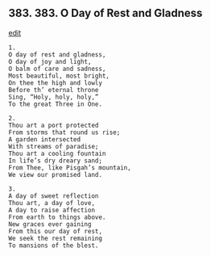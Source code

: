 
## 383.  383. O Day of Rest and Gladness
[edit](https://docs.google.com/document/d/1Ag54BbKdc1c3YNwZlDtdjPtGs3jyUZxW/edit?mode=html)




    1.
    O day of rest and gladness,
    O day of joy and light,
    O balm of care and sadness,
    Most beautiful, most bright,
    On thee the high and lowly
    Before th’ eternal throne
    Sing, “Holy, holy, holy,”
    To the great Three in One.

    2.
    Thou art a port protected
    From storms that round us rise;
    A garden intersected
    With streams of paradise;
    Thou art a cooling fountain
    In life’s dry dreary sand;
    From Thee, like Pisgah’s mountain,
    We view our promised land.

    3.
    A day of sweet reflection
    Thou art, a day of love,
    A day to raise affection
    From earth to things above.
    New graces ever gaining
    From this our day of rest,
    We seek the rest remaining
    To mansions of the blest.
